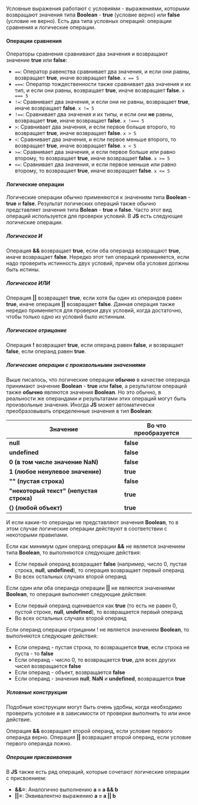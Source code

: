 Условные выражения работают с условиями - выражениями, которыми возвращают значения типа **Boolean** - **true** (условие верно) или **false** (условие не верно). Есть два типа условных операций: операции сравнения и логические операции.
#### Операции сравнения
Операторы сравнения сравнивают два значения и возвращают значение **true** или **false**:
- ```==```: Оператор равенства сравнивает два значения, и если они равны, возвращает **true**, иначе возвращает **false**. `x == 5`
- ```===```: Оператор тождественности также сравнивает два значения и их тип, и если они равны, возвращает **true**, иначе возвращает **false**. `x === 5`
- ```!=```: Сравнивает два значения, и если они не равны, возвращает **true**, иначе возвращает **false**. `x != 5`
- ```!==```: Сравнивает два значения и их типы, и если они **не** равны, возвращает **true**, иначе возвращает **false**. ```x !=== 5```
- ```>```: Сравнивает два значения, и если первое больше второго, то возвращает **true**, иначе возвращает **false**. ```x > 5```
- ```<```: Сравнивает два значения, и если первое меньше второго, то возвращает **true**, иначе возвращает **false**. ```x < 5```
- ```>=```: Сравнивает два значения, и если первое больше или равно второму, то возвращает **true**, иначе возвращает **false**. ```x >= 5```
- ```<=```: Сравнивает два значения, и если первое меньше или равно второму, то возвращает **true**, иначе возвращает **false**. ```x <= 5```
#### Логические операции
Логические операции обычно применяются к значениям типа **Boolean** - **true** и **false**. Результат логических операций также обычно представляет значения типа **Bolean** - **true** и **false**. Часто этот вид операций используется для проверки условий. В **JS** есть следующие логические операции.
##### Логическое **И**
Операция **&&** возвращает **true**, если оба операнда возвращают **true**, иначе возвращает **false**. Нередко этот тип операций применяется, если надо проверить истинность двух условий, причем оба условия должны быть истины.
##### Логическое **ИЛИ**
Операция **||** возвращает **true**, если хотя бы один из операндов равен **true**, иначе операция **||** возвращает **false**. Данная операция также нередко применяется для проверки двух условий, когда достаточно, чтобы только одно из условий было истинным.
##### Логическое отрицание
Операция **!** возвращает **true**, если операнд равен **false**, и возвращает **false**, если операнд равен **true**.
##### Логические операции с произвольными значениями
Выше писалось, что логические операции **обычно**  в качестве операнда принимают значение **Boolean** - **true** или **false**, а результатом операций также **обычно** являются значения **Boolean**. Но это обычно, в реальности же операндами и результатами этих операций могут быть произвольные значения. Иногда **JS** может автоматически преобразовывать определенные значения в тип **Boolean**:

| Значение                                | Во что преобразуется |
| --------------------------------------- | -------------------- |
| **null**                                | **false**            |
| **undefined**                           | **false**            |
| **0 (в том числе значение NaN)**        | **false**            |
| **1 (любое ненулевое значение)**        | **true**             |
| **"" (пустая строка)**                  | **false**            |
| **"некоторый текст" (непустая строка)** | **true**             |
| **{} (любой объект)**                   | **true**             |
И если какие-то операнды не представляют значения **Boolean**, то в этом случае логические операции действуют в соответствии с некоторыми правилами.

Если как минимум один операнд операции **&&** не является значением типа **Boolean**, то выполняются следующие действия:
- Если первый операнд возвращает **false** (например, число 0, пустая строка, **null**, **undefined**), то операция возвращает первый операнд
- Во всех остальных случаях второй операнд

Если один или оба операнда операции **||** не являются значениями **Boolean**, то операция выполняет следующие действия:
- Если первый операнд оценивается как **true** (то есть не равен 0, пустой строке, **null**, **undefined**), то возвращается первый операнд
- Во всех остальных случаях второй операнд

Если операнд операции отрицании ! не является значением **Boolean**, то выполняются следующие действия:
- Если операнд - пустая строка, то возвращается **true**, если строка не пуста - то **false**
- Если операнд - число 0, то возвращается **true**, для всех других чисел возвращается **false**
- Если операнд - объект, возвращается **false**
- Если операнд - значения **null**, **NaN** и **undefined**, возвращается **true**
##### Условные конструкции
Подобные конструкции могут быть очень удобны, когда необходимо проверить условие и в зависимости от проверки выполнить то или иное действие.

Операция **&&** возвращает второй операнд, если условие первого операнда верно.
Операция **||** возвращает второй операнд, если условие первого операнда ложно.
##### Операции присваивания
В **JS** также есть ряд операций, которые сочетают логические операции с присвоением:
- **&&=**: Аналогично выполнению **a = a && b**
- **||=**: Эквивалентно выражению **a = a || b**